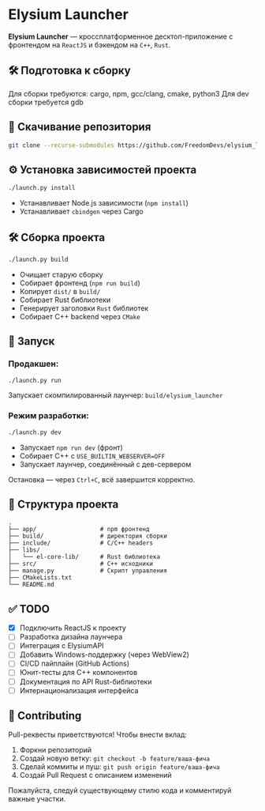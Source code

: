 # Elysium Launcher

**Elysium Launcher** — кроссплатформенное десктоп-приложение с фронтендом на `ReactJS` и бэкендом на `C++`, `Rust`.

## 🛠️ Подготовка к сборку

Для сборки требуются: cargo, npm, gcc/clang, cmake, python3
Для dev сборки требуется gdb

## 🧱 Скачивание репозитория

```bash
git clone --recurse-submodules https://github.com/FreedomDevs/elysium_launcher.git 
```

## ⚙️ Установка зависимостей проекта

```bash
./launch.py install
```

- Устанавливает Node.js зависимости (`npm install`)
- Устанавливает `cbindgen` через Cargo

## 🛠️ Сборка проекта

```bash
./launch.py build
```

- Очищает старую сборку
- Собирает фронтенд (`npm run build`)
- Копирует `dist/` в `build/`
- Собирает Rust библиотеки 
- Генерирует заголовки `Rust` библиотек
- Собирает C++ backend через `CMake`

## 🚀 Запуск

### Продакшен:

```bash
./launch.py run
```

Запускает скомпилированный лаунчер: `build/elysium_launcher`

### Режим разработки:

```bash
./launch.py dev
```

- Запускает `npm run dev` (фронт)
- Собирает C++ с `USE_BUILTIN_WEBSERVER=OFF`
- Запускает лаунчер, соединённый с дев-сервером

Остановка — через `Ctrl+C`, всё завершится корректно.

## 🧱 Структура проекта

```
.
├── app/                  # npm фронтенд
├── build/                # директория сборки
├── include/              # C/C++ headers
├── libs/
│   └── el-core-lib/      # Rust библиотека
├── src/                  # C++ исходники
├── manage.py             # Скрипт управления
├── CMakeLists.txt
└── README.md
```

## ✅ TODO

- [X] Подключить ReactJS к проекту
- [ ] Разработка дизайна лаунчера
- [ ] Интеграция с ElysiumAPI
- [ ] Добавить Windows-поддержку (через WebView2)
- [ ] CI/CD пайплайн (GitHub Actions)
- [ ] Юнит-тесты для C++ компонентов
- [ ] Документация по API Rust-библиотеки
- [ ] Интернационализация интерфейса

## 🤝 Contributing

Pull-реквесты приветствуются! Чтобы внести вклад:

1. Форкни репозиторий
2. Создай новую ветку: `git checkout -b feature/ваша-фича`
3. Сделай коммиты и пуш: `git push origin feature/ваша-фича`
4. Создай Pull Request с описанием изменений

Пожалуйста, следуй существующему стилю кода и комментируй важные участки.
